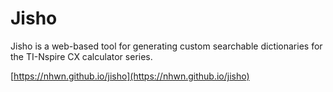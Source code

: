 # Jisho

Jisho is a web-based tool for generating custom searchable dictionaries for the TI-Nspire CX calculator series. 

[https://nhwn.github.io/jisho](https://nhwn.github.io/jisho)
